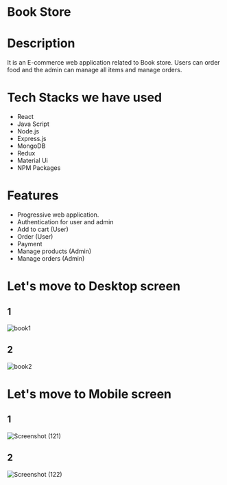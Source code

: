 <h1>Book Store<h1>

<h1>Description</h1>
<p>It is an E-commerce web application related to Book store. Users can order food and the admin can manage all items and manage orders.</p>

<h1>Tech Stacks we have used</h1>

<ul>
  <li>React</li>
  <li>Java Script</li>
  <li>Node.js</li>
  <li>Express.js</li>
  <li>MongoDB</li>
  <li>Redux</li>
  <li>Material Ui</li>
  <li>NPM Packages</li>
  
</ul>

<h1>Features</h1>
<ul>
<li>Progressive web application.</li>
<li>Authentication for user and admin</li>
<li>Add to cart (User)</li>
<li>Order (User)</li>
<li>Payment</li>
<li>Manage products (Admin)</li>
<li>Manage orders (Admin)</li>
</ul>

<h1>Let's move to Desktop screen</h1>
<div>
<h2>1</h2>


![book1](https://github.com/rajkumarsahu89/Furation_Bookstore/assets/106021391/c09076c5-3443-4aaf-bbb1-e06e2f2e0de3)


<h2>2</h2>

![book2](https://github.com/rajkumarsahu89/Furation_Bookstore/assets/106021391/39f1051a-558d-43bf-8aca-00d78b5d30d0)


<h1>Let's move to Mobile screen</h1>

<h2>1</h2>

![Screenshot (121)](https://github.com/rajkumarsahu89/Furation_Bookstore/assets/106021391/5b66817b-bb82-4ccf-9f70-aebf647bce4a)


<h2>2</h2>

![Screenshot (122)](https://github.com/rajkumarsahu89/Furation_Bookstore/assets/106021391/fb3f78c7-b106-464f-9ebc-700bea67ab30)





